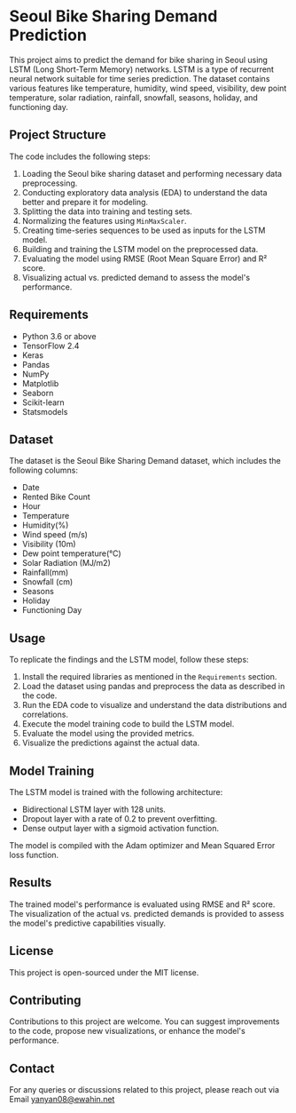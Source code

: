 # Seoul Bike Sharing Demand Prediction

This project aims to predict the demand for bike sharing in Seoul using LSTM (Long Short-Term Memory) networks. LSTM is a type of recurrent neural network suitable for time series prediction. The dataset contains various features like temperature, humidity, wind speed, visibility, dew point temperature, solar radiation, rainfall, snowfall, seasons, holiday, and functioning day.

## Project Structure

The code includes the following steps:

1. Loading the Seoul bike sharing dataset and performing necessary data preprocessing.
2. Conducting exploratory data analysis (EDA) to understand the data better and prepare it for modeling.
3. Splitting the data into training and testing sets.
4. Normalizing the features using `MinMaxScaler`.
5. Creating time-series sequences to be used as inputs for the LSTM model.
6. Building and training the LSTM model on the preprocessed data.
7. Evaluating the model using RMSE (Root Mean Square Error) and R² score.
8. Visualizing actual vs. predicted demand to assess the model's performance.

## Requirements

- Python 3.6 or above
- TensorFlow 2.4
- Keras
- Pandas
- NumPy
- Matplotlib
- Seaborn
- Scikit-learn
- Statsmodels

## Dataset

The dataset is the Seoul Bike Sharing Demand dataset, which includes the following columns:

- Date
- Rented Bike Count
- Hour
- Temperature
- Humidity(%)
- Wind speed (m/s)
- Visibility (10m)
- Dew point temperature(°C)
- Solar Radiation (MJ/m2)
- Rainfall(mm)
- Snowfall (cm)
- Seasons
- Holiday
- Functioning Day

## Usage

To replicate the findings and the LSTM model, follow these steps:

1. Install the required libraries as mentioned in the `Requirements` section.
2. Load the dataset using pandas and preprocess the data as described in the code.
3. Run the EDA code to visualize and understand the data distributions and correlations.
4. Execute the model training code to build the LSTM model.
5. Evaluate the model using the provided metrics.
6. Visualize the predictions against the actual data.

## Model Training

The LSTM model is trained with the following architecture:

- Bidirectional LSTM layer with 128 units.
- Dropout layer with a rate of 0.2 to prevent overfitting.
- Dense output layer with a sigmoid activation function.

The model is compiled with the Adam optimizer and Mean Squared Error loss function.

## Results

The trained model's performance is evaluated using RMSE and R² score. The visualization of the actual vs. predicted demands is provided to assess the model's predictive capabilities visually.

## License

This project is open-sourced under the MIT license.

## Contributing

Contributions to this project are welcome. You can suggest improvements to the code, propose new visualizations, or enhance the model's performance.

## Contact

For any queries or discussions related to this project, please reach out via Email yanyan08@ewahin.net
